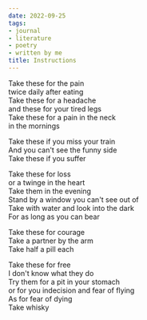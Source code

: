 ```yaml
---
date: 2022-09-25
tags:
- journal
- literature
- poetry
- written by me
title: Instructions
---
```


Take these for the pain\
twice daily after eating\
Take these for a headache\
and these for your tired legs\
Take these for a pain in the neck\
in the mornings

Take these if you miss your train\
And you can't see the funny side\
Take these if you suffer

Take these for loss\
or a twinge in the heart\
Take them in the evening\
Stand by a window you can't see out of\
Take with water and look into the dark\
For as long as you can bear

Take these for courage\
Take a partner by the arm\
Take half a pill each

Take these for free\
I don't know what they do\
Try them for a pit in your stomach\
or for you indecision and fear of flying\
As for fear of dying\
Take whisky